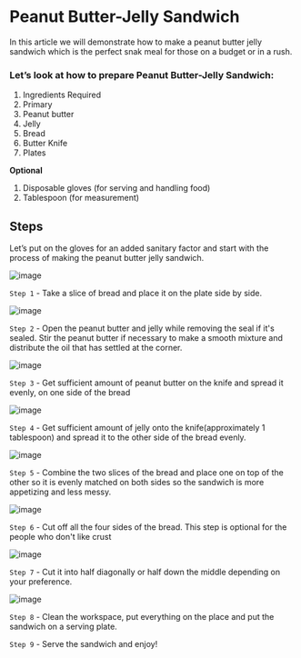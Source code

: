 # Peanut Butter-Jelly Sandwich

In this article we will demonstrate how to make a peanut butter jelly sandwich which is the perfect snak meal for those on a budget or in a rush.

### Let’s look at how to prepare Peanut Butter-Jelly Sandwich:
 1. Ingredients Required
 2. Primary
 3. Peanut butter
 4. Jelly
 5. Bread
 6. Butter Knife
 7. Plates 
 
**Optional** 

 1. Disposable gloves (for serving and handling food)
 2. Tablespoon (for measurement)
## Steps
Let’s put on the gloves for an added sanitary factor and start with the process of making the  peanut butter jelly sandwich.

![image](https://user-images.githubusercontent.com/59612128/145337984-0fd01780-ba43-448b-bef7-8c4a91c7cf40.png)

`Step 1` - Take a slice of bread and place it on the plate side by side.

![image](https://user-images.githubusercontent.com/59612128/145338030-d64d6481-276e-4fd6-a882-5b0f805536c1.png)

`Step 2` - Open the peanut butter and jelly while removing the seal if it's sealed.
Stir the peanut butter if necessary to make a smooth mixture and distribute the oil that has settled at the corner.

![image](https://user-images.githubusercontent.com/59612128/145338062-04c6b38b-9ed6-4e2b-8552-d0839a9b3ee1.png)

`Step 3` - Get sufficient amount of peanut butter on the knife and spread it evenly, on one side of  the bread

![image](https://user-images.githubusercontent.com/59612128/145338101-5011da5d-88dd-43cf-8532-3146b8aa822c.png)

`Step 4` - Get sufficient amount of jelly onto the knife(approximately 1 tablespoon) and spread it to the other side of the bread evenly.

![image](https://user-images.githubusercontent.com/59612128/145338131-9c18d858-06cd-4c4d-a3b1-f79f5eb1bdfb.png)

`Step 5` - Combine the two slices of the bread and place one on top of the other so it is evenly matched on both sides so the sandwich is more appetizing and less messy.

![image](https://user-images.githubusercontent.com/59612128/145338148-d16f5ee6-f48a-45ed-b0cb-c9f7f440ce29.png)

`Step 6` - Cut off all the four sides of the bread. This step is optional for the people who don't like crust 

![image](https://user-images.githubusercontent.com/59612128/145338164-52cc7c57-80a0-464a-b275-1dc081e9920a.png)

`Step 7` - Cut it into half diagonally or half down the middle depending on your preference.

![image](https://user-images.githubusercontent.com/59612128/145338179-875461e9-3469-497e-a38e-0b2985120e42.png)

`Step 8` - Clean the workspace, put everything on the place and put the sandwich on a serving plate.

`Step 9` - Serve the sandwich and enjoy!




